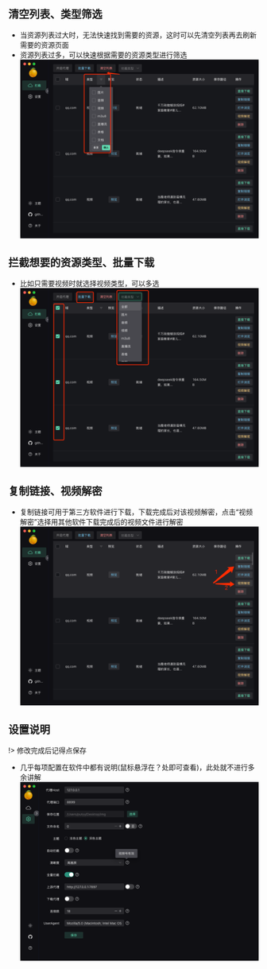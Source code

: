 ## 清空列表、类型筛选
- 当资源列表过大时，无法快速找到需要的资源，这时可以先清空列表再去刷新需要的资源页面  
- 资源列表过多，可以快速根据需要的资源类型进行筛选  
![more-4.png](images/more-1.png ':size=30%')

## 拦截想要的资源类型、批量下载
- 比如只需要视频时就选择视频类型，可以多选  
![more-1.png](images/more-2.png ':size=30%')

## 复制链接、视频解密
- 复制链接可用于第三方软件进行下载，下载完成后对该视频解密，点击“视频解密”选择用其他软件下载完成后的视频文件进行解密  
![more-3.png](images/more-3.png ':size=30%')

## 设置说明
!> 修改完成后记得点保存  
- 几乎每项配置在软件中都有说明(鼠标悬浮在？处即可查看)，此处就不进行多余讲解  
![config.png](images/config.png ':size=30%')